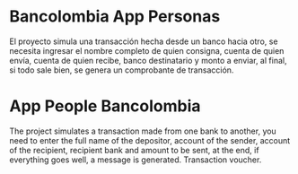 # Bancolombia App Personas

El proyecto simula una transacción hecha desde un banco hacia otro, se necesita ingresar el nombre completo de quien consigna, cuenta de quien envía, cuenta de quien recibe, banco destinatario y monto a enviar, al final, si todo sale bien, se genera un comprobante de transacción.
    
# App People Bancolombia

The project simulates a transaction made from one bank to another, you need to enter the full name of the depositor, account of the sender, account of the recipient, recipient bank and amount to be sent, at the end, if everything goes well, a message is generated. Transaction voucher.
